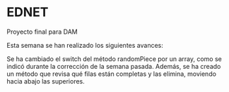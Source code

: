 # EDNET
Proyecto final para DAM

Esta semana se han realizado los siguientes avances:

 Se ha cambiado el switch del método randomPiece por un array, como se indicó durante la corrección de la semana pasada. Además, se ha creado un método que revisa qué filas están completas y las elimina, moviendo hacia abajo las superiores.
